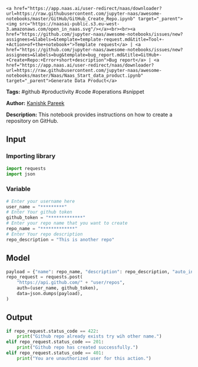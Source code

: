     <a href="https://app.naas.ai/user-redirect/naas/downloader?url=https://raw.githubusercontent.com/jupyter-naas/awesome-notebooks/master/GitHub/GitHub_Create_Repo.ipynb" target="_parent"><img src="https://naasai-public.s3.eu-west-3.amazonaws.com/open_in_naas.svg"/></a><br><br><a href="https://github.com/jupyter-naas/awesome-notebooks/issues/new?assignees=&labels=&template=template-request.md&title=Tool+-+Action+of+the+notebook+">Template request</a> | <a href="https://github.com/jupyter-naas/awesome-notebooks/issues/new?assignees=&labels=bug&template=bug_report.md&title=GitHub+-+Create+Repo:+Error+short+description">Bug report</a> | <a href="https://app.naas.ai/user-redirect/naas/downloader?url=https://raw.githubusercontent.com/jupyter-naas/awesome-notebooks/master/Naas/Naas_Start_data_product.ipynb" target="_parent">Generate Data Product</a>

**Tags:** #github #productivity #code #operations #snippet

**Author:** [Kanishk Pareek](https://in.linkedin.com/in/kanishkpareek/)

**Description:** This notebook provides instructions on how to create a repository on GitHub.

## Input

### Importing library


```python
import requests
import json
```

### Variable


```python
# Enter your username here
user_name = "*********"
# Enter Your github token
github_token = "*************"
# Enter your repo name that you want to create
repo_name = "*************"
# Enter Your repo description
repo_description = "This is another repo"
```

## Model


```python
payload = {"name": repo_name, "description": repo_description, "auto_init": "true"}
repo_request = requests.post(
    "https://api.github.com/" + "user/repos",
    auth=(user_name, github_token),
    data=json.dumps(payload),
)
```

## Output


```python
if repo_request.status_code == 422:
    print("Github repo already exists try wih other name.")
elif repo_request.status_code == 201:
    print("Github repo has created successfully.")
elif repo_request.status_code == 401:
    print("You are unauthorized user for this action.")
```


```python

```
